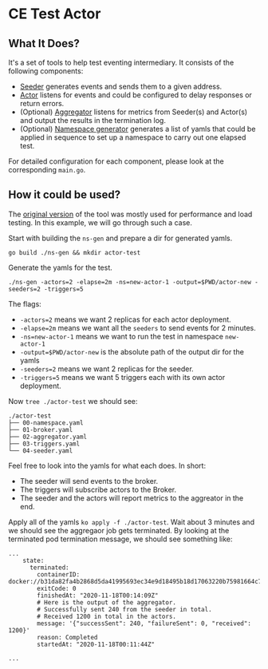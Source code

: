 # CE Test Actor

## What It Does?

It's a set of tools to help test eventing intermediary. It consists of the
following components:

- [Seeder](./seeder) generates events and sends them to a given address.
- [Actor](./actor) listens for events and could be configured to delay responses
  or return errors.
- (Optional) [Aggregator](./aggregator) listens for metrics from Seeder(s) and
  Actor(s) and output the results in the termination log.
- (Optional) [Namespace generator](./ns-gen) generates a list of yamls that
  could be applied in sequence to set up a namespace to carry out one elapsed
  test.

For detailed configuration for each component, please look at the corresponding
`main.go`.

## How it could be used?

The [original version](https://github.com/yolocs/ce-test-actor) of the tool was
mostly used for performance and load testing. In this example, we will go
through such a case.

Start with building the `ns-gen` and prepare a dir for generated yamls.

```
go build ./ns-gen && mkdir actor-test
```

Generate the yamls for the test.

```
./ns-gen -actors=2 -elapse=2m -ns=new-actor-1 -output=$PWD/actor-new -seeders=2 -triggers=5
```

The flags:

- `-actors=2` means we want 2 replicas for each actor deployment.
- `-elapse=2m` means we want all the `seeders` to send events for 2 minutes.
- `-ns=new-actor-1` means we want to run the test in namespace `new-actor-1`
- `-output=$PWD/actor-new` is the absolute path of the output dir for the yamls
- `-seeders=2` means we want 2 replicas for the seeder.
- `-triggers=5` means we want 5 triggers each with its own actor deployment.

Now `tree ./actor-test` we should see:

```
./actor-test
├── 00-namespace.yaml
├── 01-broker.yaml
├── 02-aggregator.yaml
├── 03-triggers.yaml
└── 04-seeder.yaml
```

Feel free to look into the yamls for what each does. In short:

- The seeder will send events to the broker.
- The triggers will subscribe actors to the Broker.
- The seeder and the actors will report metrics to the aggreator in the end.

Apply all of the yamls `ko apply -f ./actor-test`. Wait about 3 minutes and we
should see the aggregaor job gets terminated. By looking at the terminated pod
termination message, we should see something like:

```
...
    state:
      terminated:
        containerID: docker://b31da82fa4b2868d5da41995693ec34e9d18495b18d17063220b75981664c7c3
        exitCode: 0
        finishedAt: "2020-11-18T00:14:09Z"
        # Here is the output of the aggregator.
        # Successfully sent 240 from the seeder in total.
        # Received 1200 in total in the actors.
        message: '{"successSent": 240, "failureSent": 0, "received": 1200}'
        reason: Completed
        startedAt: "2020-11-18T00:11:44Z"

...
```
